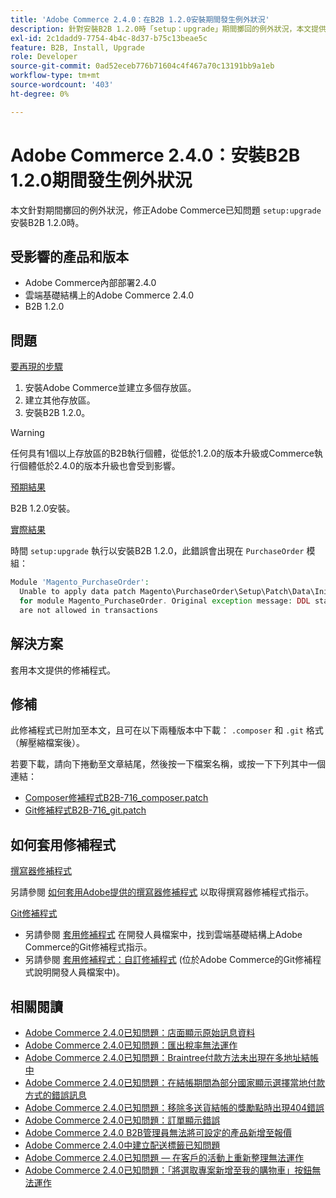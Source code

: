 ```yaml
---
title: 'Adobe Commerce 2.4.0：在B2B 1.2.0安裝期間發生例外狀況'
description: 針對安裝B2B 1.2.0時「setup：upgrade」期間擲回的例外狀況，本文提供Adobe Commerce已知問題的修正。
exl-id: 2c1dadd9-7754-4b4c-8d37-b75c13beae5c
feature: B2B, Install, Upgrade
role: Developer
source-git-commit: 0ad52eceb776b71604c4f467a70c13191bb9a1eb
workflow-type: tm+mt
source-wordcount: '403'
ht-degree: 0%

---
```


# Adobe Commerce 2.4.0：安裝B2B 1.2.0期間發生例外狀況

本文針對期間擲回的例外狀況，修正Adobe Commerce已知問題 `setup:upgrade` 安裝B2B 1.2.0時。

## 受影響的產品和版本

* Adobe Commerce內部部署2.4.0
* 雲端基礎結構上的Adobe Commerce 2.4.0
* B2B 1.2.0

## 問題

<u>要再現的步驟</u>

1. 安裝Adobe Commerce並建立多個存放區。
1. 建立其他存放區。
1. 安裝B2B 1.2.0。

>[!WARNING]
>
>任何具有1個以上存放區的B2B執行個體，從低於1.2.0的版本升級或Commerce執行個體低於2.4.0的版本升級也會受到影響。

<u>預期結果</u>

B2B 1.2.0安裝。

<u>實際結果</u>

時間 `setup:upgrade` 執行以安裝B2B 1.2.0，此錯誤會出現在 `PurchaseOrder` 模組：

```php
Module 'Magento_PurchaseOrder':
  Unable to apply data patch Magento\PurchaseOrder\Setup\Patch\Data\InitPurchaseOrderSalesSequence
  for module Magento_PurchaseOrder. Original exception message: DDL statements
  are not allowed in transactions
```

## 解決方案

套用本文提供的修補程式。

## 修補

此修補程式已附加至本文，且可在以下兩種版本中下載： `.composer` 和 `.git` 格式（解壓縮檔案後）。

若要下載，請向下捲動至文章結尾，然後按一下檔案名稱，或按一下下列其中一個連結：

* [Composer修補程式B2B-716\_composer.patch](assets/B2B-716_composer.patch.zip)
* [Git修補程式B2B-716\_git.patch](assets/B2B-716_git.patch.zip)

## 如何套用修補程式

<u>撰寫器修補程式 </u>

另請參閱 [如何套用Adobe提供的撰寫器修補程式](/help/how-to/general/how-to-apply-a-composer-patch-provided-by-magento.md) 以取得撰寫器修補程式指示。

<u>Git修補程式 </u>

* 另請參閱 [套用修補程式](https://devdocs.magento.com/cloud/project/project-patch.html) 在開發人員檔案中，找到雲端基礎結構上Adobe Commerce的Git修補程式指示。
* 另請參閱 [套用修補程式：自訂修補程式](https://devdocs.magento.com/guides/v2.4/comp-mgr/patching.html#custom-patches) (位於Adobe Commerce的Git修補程式說明開發人員檔案中)。

## 相關閱讀

* [Adobe Commerce 2.4.0已知問題：店面顯示原始訊息資料](/help/troubleshooting/storefront/magento-2-4-0-issue-storefront-raw-message-data-display.md)
* [Adobe Commerce 2.4.0已知問題：匯出稅率無法運作](/help/troubleshooting/miscellaneous/magento-2-4-0-known-issue-export-tax-rates-does-not-work.md)
* [Adobe Commerce 2.4.0已知問題：Braintree付款方法未出現在多地址結帳中](/help/troubleshooting/payments/magento-2-4-0-braintree-not-in-multiple-addresses-checkout.md)
* [Adobe Commerce 2.4.0已知問題：在結帳期間為部分國家顯示選擇當地付款方式的錯誤訊息](/help/troubleshooting/payments/magento-2-4-0-checkout-error-selecting-local-payments.md)
* [Adobe Commerce 2.4.0已知問題：移除多送貨結帳的獎勵點時出現404錯誤](/help/troubleshooting/storefront/magento-2-4-0-404-error-removing-rewards-points-on-multi-shipping-checkout.md)
* [Adobe Commerce 2.4.0已知問題：訂單顯示錯誤](/help/troubleshooting/storefront/magento-2-4-0-known-issue-orders-display-error.md)
* [Adobe Commerce 2.4.0 B2B管理員無法將可設定的產品新增至報價](/help/troubleshooting/miscellaneous/magento-2-4-0-b2b-admin-can-t-add-configurable-product-to-quote.md)
* [Adobe Commerce 2.4.0中建立配送標籤已知問題](/help/troubleshooting/known-issues-patches-attached/shipping-labels-creation-known-issue-in-magento-2-4-0.md)
* [Adobe Commerce 2.4.0已知問題 — 在客戶的活動上重新整理無法運作](/help/troubleshooting/miscellaneous/magento-2-4-0-refresh-on-customer-activities-does-not-work.md)
* [Adobe Commerce 2.4.0已知問題：「將選取專案新增至我的購物車」按鈕無法運作](/help/troubleshooting/miscellaneous/magento-2-4-0-add-selections-to-my-cart-does-not-work.md)
